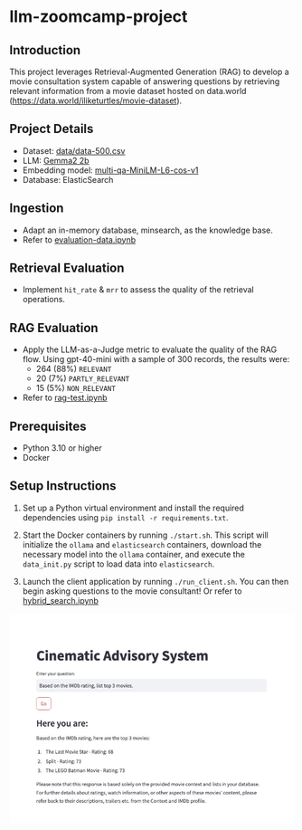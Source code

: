 # llm-zoomcamp-project

## Introduction

This project leverages Retrieval-Augmented Generation (RAG) to develop a movie consultation system capable of answering questions by retrieving relevant information from a movie dataset hosted on data.world (https://data.world/iliketurtles/movie-dataset).

## Project Details

- Dataset: [data/data-500.csv](https://data.world/iliketurtles/movie-dataset)
- LLM: [Gemma2 2b](https://ollama.com/library/gemma2)
- Embedding model: [multi-qa-MiniLM-L6-cos-v1](https://huggingface.co/sentence-transformers/multi-qa-MiniLM-L6-cos-v1)
- Database: ElasticSearch 
 
## Ingestion

- Adapt an in-memory database, minsearch, as the knowledge base. 
- Refer to [evaluation-data.ipynb](./notebooks/evaluation-data.ipynb)

## Retrieval Evaluation

- Implement `hit_rate` & `mrr` to assess the quality of the retrieval operations.

## RAG Evaluation

- Apply the LLM-as-a-Judge metric to evaluate the quality of the RAG flow. Using gpt-40-mini with a sample of 300 records, the results were:
    - 264 (88%) `RELEVANT`
    - 20 (7%) `PARTLY_RELEVANT`
    - 15 (5%) `NON_RELEVANT`
- Refer to [rag-test.ipynb](./notebooks/rag-test.ipynb)

## Prerequisites

- Python 3.10 or higher
- Docker

## Setup Instructions

1. Set up a Python virtual environment and install the required dependencies using `pip install -r requirements.txt`.

2. Start the Docker containers by running `./start.sh`. This script will initialize the `ollama` and `elasticsearch` containers, download the necessary model into the `ollama` container, and execute the `data_init.py` script to load data into `elasticsearch`.

3. Launch the client application by running `./run_client.sh`. You can then begin asking questions to the movie consultant! Or refer to [hybrid_search.ipynb](./notebooks/hybrid_search.ipynb)

![Client App Interface](client.jpg)
